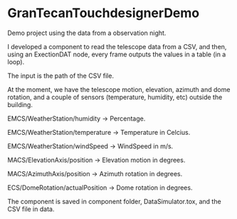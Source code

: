 # GranTecanTouchdesignerDemo

Demo project using the data from a observation night.

I developed a component to read the telescope data from a CSV, and then, using an ExectionDAT node, every frame outputs the values in a table (in a loop).

The input is the path of the CSV file.

At the moment, we have the telescope motion, elevation, azimuth and dome rotation, and a couple of sensors (temperature, humidity, etc) outside the building. 

EMCS/WeatherStation/humidity -> Percentage.

EMCS/WeatherStation/temperature	-> Temperature in Celcius.

EMCS/WeatherStation/windSpeed	-> WindSpeed in m/s.

MACS/ElevationAxis/position	-> Elevation motion in degrees.

MACS/AzimuthAxis/position	-> Azimuth rotation in degrees.

ECS/DomeRotation/actualPosition -> Dome rotation in degrees.

The component is saved in component folder, DataSimulator.tox, and the CSV file in data.

